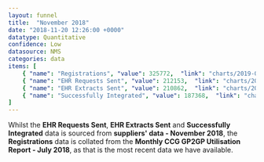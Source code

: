 ```yaml
---
layout: funnel
title:  "November 2018"
date: "2018-11-20 12:26:00 +0000"
datatype: Quantitative
confidence: Low
datasource: NMS
categories: data
items: [
    { "name": "Registrations", "value": 325772,  "link": "charts/2019-02-28-registrations-jul2018" },
    { "name": "EHR Requests Sent", "value": 212153,  "link": "charts/2019-03-20-supplier-to-supplier-nov2018" },
    { "name": "EHR Extracts Sent", "value": 210862,  "link": "charts/2019-03-20-message-types-nov2018" },
    { "name": "Successfully Integrated", "value": 187368,  "link": "charts/2019-03-21-success-supplier-to-supplier-nov2018" }
]
---
```

Whilst the **EHR Requests Sent**, **EHR Extracts Sent** and **Successfully Integrated** data is sourced from **suppliers' data - November 2018**, the **Registrations** data is collated from the **Monthly CCG GP2GP Utilisation Report - July 2018**, as that is the most recent data we have available.
